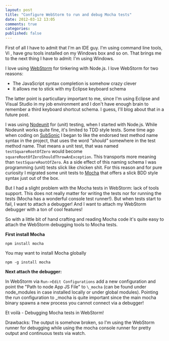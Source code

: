 ```yaml
---
layout: post
title: "Configure WebStorm to run and debug Mocha tests"
date: 2012-03-12 13:05
comments: true
categories: 
published: false
---
```

First of all I have to admit that I'm an IDE guy. I'm using command line tools, Vi , have gnu tools installed on my Windows box and so on. That brings me to the next thing I have to admit: I'm using Windows.

I love using [WebStorm](http://www.jetbrains.com/webstorm/) for tinkering with Node.js. I love WebStorm for two reasons:

* The JavaScript syntax completion is somehow crazy clever
* It allows me to stick with my Eclipse keyboard schema

The latter point is particullary important to me, since I'm using Eclipse and Visual Studio in my job environment and I don't have enough brain to remember a third keyboard shortcut schema. I guess, I'll blog about that in a future post.

I was using [Nodeunit](https://github.com/caolan/nodeunit) for (unit) testing, when I started with Node.js. While Nodeunit works quite fine, it's limited to TDD style tests. Some time ago when coding on [SubSonic](http://subsonicproject.com) I began to like the endorsed test method name syntax in the project, that uses the word *"should"* somewhere in the test method name. That means a unit test, that was named `testSquareRootOfZero` would become `squareRootOfZeroShouldThrowAnException`. This transports more meaning than `testSquareRootOfZero`. As a side effect of this naming schema I was programming (unit) tests slick like chicken shit. For this reason and for pure curiosity I migrated some unit tests to [Mocha](http://visionmedia.github.com/mocha/) that offers a slick BDD style syntax just out of the box.

But I had a slight problem with the Mocha tests in WebStorm: lack of tools support. This does not really matter for writing the tests nor for running the tests (Mocha has a wonderful console test runner!). But when tests start to fail, I want to attach a debugger! And I want to attach my WebStorm debugger with a ton of cool features!

So with a little bit of hand crafting and reading Mocha code it's quite easy to attach the WebStorm debugging tools to Mocha tests.

**First install Mocha**

    npm install mocha

You may want to install Mocha globally 

    npm -g install mocha 

**Next attach the debugger:**  

In WebStorm via `Run->Edit Configurations` add a new configuration and point the "Path to node App JS File" to `\_mocha` (can be found under node\_modules in case installed locally or under global modules). Pointing the run configuration to \_mocha is quite important since the main mocha binary spawns a new process you cannot connect via a debugger!

Et voilà - Debugging Mocha tests in WebStorm!

Drawbacks: The output is somehow broken, so I'm using the WebStorm runner for debugging while using the mocha console runner for pretty output and continuous tests via watch.

